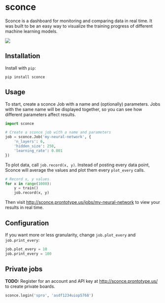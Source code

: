 # sconce

Sconce is a dashboard for monitoring and comparing data in real time. It was built to be an easy way to visualize the training progress of different machine learning models.

![](https://i.imgur.com/cb5ExqZ.png)

## Installation

Install with `pip`:

```
pip install sconce
```

## Usage

To start, create a sconce Job with a name and (optionally) parameters. Jobs with the same name will be displayed together, so you can see how different parameters affect results.

```python
import sconce

# Create a sconce job with a name and parameters
job = sconce.Job('my-neural-network', {
    'n_layers': 6,
    'hidden_size': 250,
    'learning_rate': 0.001
})
```

To plot data, call `job.record(x, y)`. Instead of posting every data point, Sconce will average the values and plot them every `plot_every` calls.

```python
# Record x, y values
for x in range(1000):
    y = train()
    job.record(x, y)
```

Then visit http://sconce.prontotype.us/jobs/my-neural-network to view your results in real time.

## Configuration

If you want more or less granularity, change `job.plot_every` and `job.print_every`:

```python
job.plot_every = 10
job.print_every = 100
```

## Private jobs

**TODO:** Register for an account and API key at http://sconce.prontotype.us/ to create private boards.

```python
sconce.login('spro', 'asdf1234uiop5768')
```
